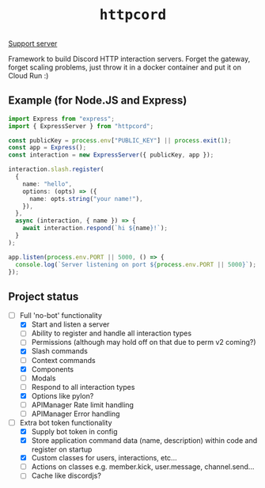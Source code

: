 <pre><h1 align="center">httpcord</h1></pre>

[Support server](https://discord.gg/4ew5Gx7m7z)

Framework to build Discord HTTP interaction servers. Forget the gateway, forget
scaling problems, just throw it in a docker container and put it on Cloud Run :)

## Example (for Node.JS and Express)

```ts
import Express from "express";
import { ExpressServer } from "httpcord";

const publicKey = process.env["PUBLIC_KEY"] || process.exit(1);
const app = Express();
const interaction = new ExpressServer({ publicKey, app });

interaction.slash.register(
  {
    name: "hello",
    options: (opts) => ({
      name: opts.string("your name!"),
    }),
  },
  async (interaction, { name }) => {
    await interaction.respond(`hi ${name}!`);
  }
);

app.listen(process.env.PORT || 5000, () => {
  console.log(`Server listening on port ${process.env.PORT || 5000}`);
});
```

## Project status

- [ ] Full 'no-bot' functionality
  - [x] Start and listen a server
  - [ ] Ability to register and handle all interaction types
  - [ ] Permissions (although may hold off on that due to perm v2 coming?)
  - [x] Slash commands
  - [ ] Context commands
  - [x] Components
  - [ ] Modals
  - [ ] Respond to all interaction types
  - [x] Options like pylon?
  - [ ] APIManager Rate limit handling
  - [ ] APIManager Error handling
- [ ] Extra bot token functionality
  - [x] Supply bot token in config
  - [x] Store application command data (name, description) within code and register on startup
  - [x] Custom classes for users, interactions, etc...
  - [ ] Actions on classes e.g. member.kick, user.message, channel.send...
  - [ ] Cache like discordjs?
